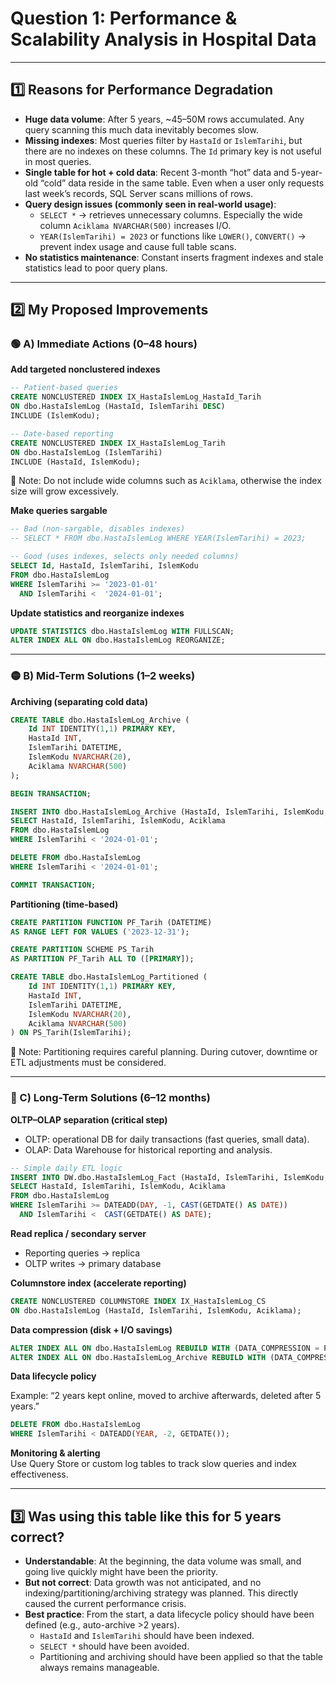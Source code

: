 # Question 1: Performance & Scalability Analysis in Hospital Data

---

## 1️⃣ Reasons for Performance Degradation 

- **Huge data volume**: After 5 years, ~45–50M rows accumulated. Any query scanning this much data inevitably becomes slow.  
- **Missing indexes**: Most queries filter by `HastaId` or `IslemTarihi`, but there are no indexes on these columns. The `Id` primary key is not useful in most queries.  
- **Single table for hot + cold data**: Recent 3-month “hot” data and 5-year-old “cold” data reside in the same table. Even when a user only requests last week’s records, SQL Server scans millions of rows.  
- **Query design issues (commonly seen in real-world usage)**:
  - `SELECT *` → retrieves unnecessary columns. Especially the wide column `Aciklama NVARCHAR(500)` increases I/O.  
  - `YEAR(IslemTarihi) = 2023` or functions like `LOWER()`, `CONVERT()` → prevent index usage and cause full table scans.  
- **No statistics maintenance**: Constant inserts fragment indexes and stale statistics lead to poor query plans.  

---

## 2️⃣ My Proposed Improvements

### 🟢 A) Immediate Actions (0–48 hours)

**Add targeted nonclustered indexes**

```sql
-- Patient-based queries
CREATE NONCLUSTERED INDEX IX_HastaIslemLog_HastaId_Tarih
ON dbo.HastaIslemLog (HastaId, IslemTarihi DESC)
INCLUDE (IslemKodu);

-- Date-based reporting
CREATE NONCLUSTERED INDEX IX_HastaIslemLog_Tarih
ON dbo.HastaIslemLog (IslemTarihi)
INCLUDE (HastaId, IslemKodu);
```

📌 Note: Do not include wide columns such as `Aciklama`, otherwise the index size will grow excessively.

**Make queries sargable**

```sql
-- Bad (non-sargable, disables indexes)
-- SELECT * FROM dbo.HastaIslemLog WHERE YEAR(IslemTarihi) = 2023;

-- Good (uses indexes, selects only needed columns)
SELECT Id, HastaId, IslemTarihi, IslemKodu
FROM dbo.HastaIslemLog
WHERE IslemTarihi >= '2023-01-01'
  AND IslemTarihi <  '2024-01-01';
```

**Update statistics and reorganize indexes**

```sql
UPDATE STATISTICS dbo.HastaIslemLog WITH FULLSCAN;
ALTER INDEX ALL ON dbo.HastaIslemLog REORGANIZE;
```

---

### 🟡 B) Mid-Term Solutions (1–2 weeks)

**Archiving (separating cold data)**

```sql
CREATE TABLE dbo.HastaIslemLog_Archive (
    Id INT IDENTITY(1,1) PRIMARY KEY,
    HastaId INT,
    IslemTarihi DATETIME,
    IslemKodu NVARCHAR(20),
    Aciklama NVARCHAR(500)
);

BEGIN TRANSACTION;

INSERT INTO dbo.HastaIslemLog_Archive (HastaId, IslemTarihi, IslemKodu, Aciklama)
SELECT HastaId, IslemTarihi, IslemKodu, Aciklama
FROM dbo.HastaIslemLog
WHERE IslemTarihi < '2024-01-01';

DELETE FROM dbo.HastaIslemLog
WHERE IslemTarihi < '2024-01-01';

COMMIT TRANSACTION;
```

**Partitioning (time-based)**

```sql
CREATE PARTITION FUNCTION PF_Tarih (DATETIME)
AS RANGE LEFT FOR VALUES ('2023-12-31');

CREATE PARTITION SCHEME PS_Tarih
AS PARTITION PF_Tarih ALL TO ([PRIMARY]);

CREATE TABLE dbo.HastaIslemLog_Partitioned (
    Id INT IDENTITY(1,1) PRIMARY KEY,
    HastaId INT,
    IslemTarihi DATETIME,
    IslemKodu NVARCHAR(20),
    Aciklama NVARCHAR(500)
) ON PS_Tarih(IslemTarihi);
```

📌 Note: Partitioning requires careful planning. During cutover, downtime or ETL adjustments must be considered.

---

### 🔵 C) Long-Term Solutions (6–12 months)

**OLTP–OLAP separation (critical step)**

- OLTP: operational DB for daily transactions (fast queries, small data).  
- OLAP: Data Warehouse for historical reporting and analysis.  

```sql
-- Simple daily ETL logic
INSERT INTO DW.dbo.HastaIslemLog_Fact (HastaId, IslemTarihi, IslemKodu, Aciklama)
SELECT HastaId, IslemTarihi, IslemKodu, Aciklama
FROM dbo.HastaIslemLog
WHERE IslemTarihi >= DATEADD(DAY, -1, CAST(GETDATE() AS DATE))
  AND IslemTarihi <  CAST(GETDATE() AS DATE);
```

**Read replica / secondary server**  
- Reporting queries → replica  
- OLTP writes → primary database  

**Columnstore index (accelerate reporting)**

```sql
CREATE NONCLUSTERED COLUMNSTORE INDEX IX_HastaIslemLog_CS
ON dbo.HastaIslemLog (HastaId, IslemTarihi, IslemKodu, Aciklama);
```

**Data compression (disk + I/O savings)**

```sql
ALTER INDEX ALL ON dbo.HastaIslemLog REBUILD WITH (DATA_COMPRESSION = PAGE);
ALTER INDEX ALL ON dbo.HastaIslemLog_Archive REBUILD WITH (DATA_COMPRESSION = PAGE);
```

**Data lifecycle policy**

Example: “2 years kept online, moved to archive afterwards, deleted after 5 years.”

```sql
DELETE FROM dbo.HastaIslemLog
WHERE IslemTarihi < DATEADD(YEAR, -2, GETDATE());
```

**Monitoring & alerting**  
Use Query Store or custom log tables to track slow queries and index effectiveness.  

---

## 3️⃣ Was using this table like this for 5 years correct?

- **Understandable**: At the beginning, the data volume was small, and going live quickly might have been the priority.  
- **But not correct**: Data growth was not anticipated, and no indexing/partitioning/archiving strategy was planned. This directly caused the current performance crisis.  
- **Best practice**: From the start, a data lifecycle policy should have been defined (e.g., auto-archive >2 years).  
  - `HastaId` and `IslemTarihi` should have been indexed.  
  - `SELECT *` should have been avoided.  
  - Partitioning and archiving should have been applied so that the table always remains manageable.  
